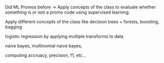 Did ML Promos before -> Apply concepts of the class to evaluate whether something is or isnt a promo code using supervised learning. 

Apply different concepts of the class like decision trees + forests, boosting, bagging

logistic regression by applying multiple transforms to data

naive bayes, multinomial naive bayes,

computing accruacy, precision, f1, etc...